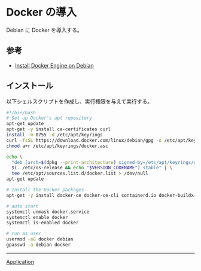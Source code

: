 # Docker の導入
Debian に Docker を導入する。

## 参考
- [Install Docker Engine on Debian](https://docs.docker.com/engine/install/debian/)

## インストール
以下シェルスクリプトを作成し、実行権限を与えて実行する。

```sh
#!/bin/bash
# Set up Docker's apt repository
apt-get update
apt-get -y install ca-certificates curl
install -m 0755 -d /etc/apt/keyrings
curl -fsSL https://download.docker.com/linux/debian/gpg -o /etc/apt/keyrings/docker.asc
chmod a+r /etc/apt/keyrings/docker.asc

echo \
  "deb [arch=$(dpkg --print-architecture) signed-by=/etc/apt/keyrings/docker.asc] https://download.docker.com/linux/debian \
  $(. /etc/os-release && echo "$VERSION_CODENAME") stable" | \
  tee /etc/apt/sources.list.d/docker.list > /dev/null
apt-get update

# Install the Docker packages
apt-get -y install docker-ce docker-ce-cli containerd.io docker-buildx-plugin docker-compose-plugin

# auto start
systemctl unmask docker.service
systemctl enable docker
systemctl is-enabled docker

# run as user
usermod -aG docker debian
gpasswd -a debian docker
```

---

[Application](../README.md)
